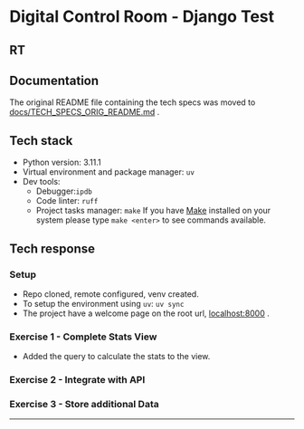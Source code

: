 # Digital Control Room - Django Test
## RT

## Documentation
The original README file containing the tech specs was moved to [docs/TECH_SPECS_ORIG_README.md](docs/TECH_SPECS_ORIG_README.md) .

## Tech stack
- Python version: 3.11.1
- Virtual environment and package manager: `uv`
- Dev tools:
  - Debugger:`ipdb`
  - Code linter: `ruff`
  - Project tasks manager: `make`
If you have [Make](https://www.gnu.org/software/make/) installed on your system please type `make <enter>` to see commands available.


## Tech response
### Setup
- Repo cloned, remote configured, venv created.
- To setup the environment using `uv`: `uv sync`
- The project have a welcome page on the root url, [localhost:8000](http://localhost:8000) .
### Exercise 1 - Complete Stats View
- Added the query to calculate the stats to the view.
### Exercise 2 - Integrate with API
### Exercise 3 - Store additional Data



-------
